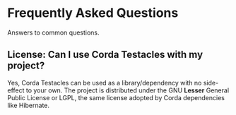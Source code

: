 
# Frequently Asked Questions

Answers to common questions.

## License: Can I use Corda Testacles with my project?

Yes, Corda Testacles can be used as a library/dependency with no side-effect to your own.
The project is distributed under the GNU __Lesser__ General Public License or LGPL, 
the same license adopted by Corda dependencies like Hibernate. 
